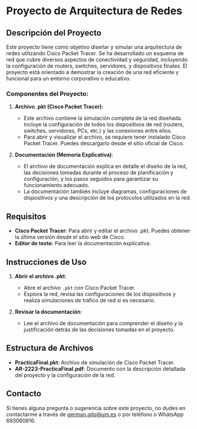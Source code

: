 # Proyecto de Arquitectura de Redes

## Descripción del Proyecto

Este proyecto tiene como objetivo diseñar y simular una arquitectura de redes utilizando Cisco Packet Tracer. Se ha desarrollado un esquema de red que cubre diversos aspectos de conectividad y seguridad, incluyendo la configuración de routers, switches, servidores, y dispositivos finales. El proyecto está orientado a demostrar la creación de una red eficiente y funcional para un entorno corporativo o educativo.

### Componentes del Proyecto:

1. **Archivo .pkt (Cisco Packet Tracer)**:
   - Este archivo contiene la simulación completa de la red diseñada. Incluye la configuración de todos los dispositivos de red (routers, switches, servidores, PCs, etc.) y las conexiones entre ellos.
   - Para abrir y visualizar el archivo, se requiere tener instalado Cisco Packet Tracer. Puedes descargarlo desde el sitio oficial de Cisco.

2. **Documentación (Memoria Explicativa)**:
   - El archivo de documentación explica en detalle el diseño de la red, las decisiones tomadas durante el proceso de planificación y configuración, y los pasos seguidos para garantizar su funcionamiento adecuado.
   - La documentación también incluye diagramas, configuraciones de dispositivos y una descripción de los protocolos utilizados en la red.

## Requisitos

- **Cisco Packet Tracer**: Para abrir y editar el archivo .pkt. Puedes obtener la última versión desde el sitio web de Cisco.
- **Editor de texto**: Para leer la documentación explicativa.

## Instrucciones de Uso

1. **Abrir el archivo .pkt**:
   - Abre el archivo `.pkt` con Cisco Packet Tracer.
   - Explora la red, revisa las configuraciones de los dispositivos y realiza simulaciones de tráfico de red si es necesario.

2. **Revisar la documentación**:
   - Lee el archivo de documentación para comprender el diseño y la justificación detrás de las decisiones tomadas en el proyecto.

## Estructura de Archivos

- **PracticaFinal.pkt**: Archivo de simulación de Cisco Packet Tracer.
- **AR-2223-PracticaFinal.pdf**: Documento con la descripción detallada del proyecto y la configuración de la red.

## Contacto

Si tienes alguna pregunta o sugerencia sobre este proyecto, no dudes en contactarme a través de german.gilp@um.es o por teléfono o WhatsApp 693060816.

